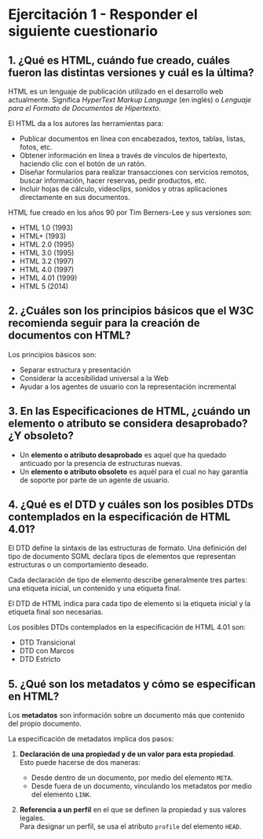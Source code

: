 # Ejercitación 1 - Responder el siguiente cuestionario

## 1. ¿Qué es HTML, cuándo fue creado, cuáles fueron las distintas versiones y cuál es la última?

HTML es un lenguaje de publicación utilizado en el desarrollo web actualmente. Significa *HyperText Markup Language* (en inglés) o *Lenguaje para el Formato de Documentos de Hipertexto*.

El HTML da a los autores las herramientas para:

- Publicar documentos en línea con encabezados, textos, tablas, listas, fotos, etc.
- Obtener información en línea a través de vínculos de hipertexto, haciendo clic con el botón de un ratón.
- Diseñar formularios para realizar transacciones con servicios remotos, buscar información, hacer reservas, pedir productos, etc.
- Incluir hojas de cálculo, videoclips, sonidos y otras aplicaciones directamente en sus documentos.

HTML fue creado en los años 90 por Tim Berners-Lee y sus versiones son:

- HTML 1.0 (1993)  
- HTML+ (1993)  
- HTML 2.0 (1995)  
- HTML 3.0 (1995)  
- HTML 3.2 (1997)  
- HTML 4.0 (1997)  
- HTML 4.01 (1999)  
- HTML 5 (2014)

## 2. ¿Cuáles son los principios básicos que el W3C recomienda seguir para la creación de documentos con HTML?

Los principios básicos son:

- Separar estructura y presentación  
- Considerar la accesibilidad universal a la Web  
- Ayudar a los agentes de usuario con la representación incremental

## 3. En las Especificaciones de HTML, ¿cuándo un elemento o atributo se considera desaprobado? ¿Y obsoleto?

- Un **elemento o atributo desaprobado** es aquel que ha quedado anticuado por la presencia de estructuras nuevas.  
- Un **elemento o atributo obsoleto** es aquél para el cual no hay garantía de soporte por parte de un agente de usuario.

## 4. ¿Qué es el DTD y cuáles son los posibles DTDs contemplados en la especificación de HTML 4.01?

El DTD define la sintaxis de las estructuras de formato. Una definición del tipo de documento SGML declara tipos de elementos que representan estructuras o un comportamiento deseado.

Cada declaración de tipo de elemento describe generalmente tres partes: una etiqueta inicial, un contenido y una etiqueta final.

El DTD de HTML indica para cada tipo de elemento si la etiqueta inicial y la etiqueta final son necesarias.

Los posibles DTDs contemplados en la especificación de HTML 4.01 son:

- DTD Transicional  
- DTD con Marcos  
- DTD Estricto

## 5. ¿Qué son los metadatos y cómo se especifican en HTML?

Los **metadatos** son información sobre un documento más que contenido del propio documento.

La especificación de metadatos implica dos pasos:

1. **Declaración de una propiedad y de un valor para esta propiedad**.  
   Esto puede hacerse de dos maneras:  
   - Desde dentro de un documento, por medio del elemento `META`.  
   - Desde fuera de un documento, vinculando los metadatos por medio del elemento `LINK`.

2. **Referencia a un perfil** en el que se definen la propiedad y sus valores legales.  
   Para designar un perfil, se usa el atributo `profile` del elemento `HEAD`.

